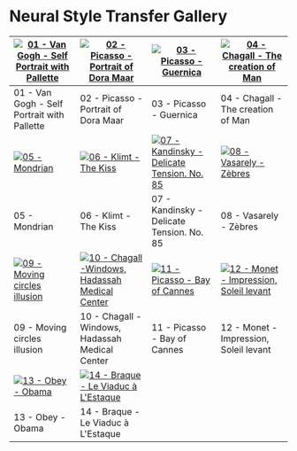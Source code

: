 # Neural Style Transfer Gallery

|[![01 - Van Gogh - Self Portrait with Pallette](01%20-%20Van%20Gogh%20-%20Self%20Portrait%20with%20Pallette.png)](01%20-%20Van%20Gogh%20-%20Self%20Portrait%20with%20Pallette.png) |[![02 - Picasso - Portrait of Dora Maar](02%20-%20Picasso%20-%20Portrait%20of%20Dora%20Maar.png)](02%20-%20Picasso%20-%20Portrait%20of%20Dora%20Maar.png)|[![03 - Picasso - Guernica](03%20-%20Picasso%20-%20Guernica.png)](03%20-%20Picasso%20-%20Guernica.png) |[![04 - Chagall - The creation of Man](04%20-%20Chagall%20-%20The%20creation%20of%20Man.png)](04%20-%20Chagall%20-%20The%20creation%20of%20Man.png)|
|--|--|--|--|
|01 - Van Gogh - Self Portrait with Pallette|02 - Picasso - Portrait of Dora Maar|03 - Picasso - Guernica|04 - Chagall - The creation of Man|
|[![05 - Mondrian](05%20-%20Mondrian%20-%20.png)](05%20-%20Mondrian%20-%20.png) |[![06 - Klimt - The Kiss](06%20-%20Klimt%20-%20The%20Kiss.png)](06%20-%20Klimt%20-%20The%20Kiss.png) |[![07 - Kandinsky - Delicate Tension. No. 85](07%20-%20Kandinsky%20-%20Delicate%20Tension.%20No.%2085.png)](07%20-%20Kandinsky%20-%20Delicate%20Tension.%20No.%2085.png) |[![08 - Vasarely - Zèbres](08%20-%20Vasarely%20-%20Zèbres.png)](08%20-%20Vasarely%20-%20Zèbres.png) |
|05 - Mondrian|06 - Klimt - The Kiss|07 - Kandinsky - Delicate Tension. No. 85|08 - Vasarely - Zèbres|
|[![09 - Moving circles illusion](09%20-%20...%20-%20Moving%20circles%20illusion.png)](09%20-%20...%20-%20Moving%20circles%20illusion.png) |[![10 - Chagall -Windows, Hadassah Medical Center](10%20-%20Chagall%20-Windows,%20Hadassah%20Medical%20Center.png)](10%20-%20Chagall%20-Windows,%20Hadassah%20Medical%20Center.png) |[![11 - Picasso - Bay of Cannes](11%20-%20Picasso%20-%20Bay%20of%20Cannes.png)](11%20-%20Picasso%20-%20Bay%20of%20Cannes.png) |[![12 - Monet - Impression, Soleil levant](12%20-%20Monet%20-%20Impression,%20Soleil%20levant.png)](12%20-%20Monet%20-%20Impression,%20Soleil%20levant.png) |
|09 - Moving circles illusion|10 - Chagall -Windows, Hadassah Medical Center|11 - Picasso - Bay of Cannes|12 - Monet - Impression, Soleil levant|
|[![13 - Obey - Obama](13%20-%20Obey%20-%20Obama.png)](13%20-%20Obey%20-%20Obama.png) |[![14 - Braque - Le Viaduc à L'Estaque](14%20-%20Braque%20-%20Le%20Viaduc%20à%20L'Estaque.png)](14%20-%20Braque%20-%20Le%20Viaduc%20à%20L'Estaque.png)|||
|13 - Obey - Obama|14 - Braque - Le Viaduc à L'Estaque|||
